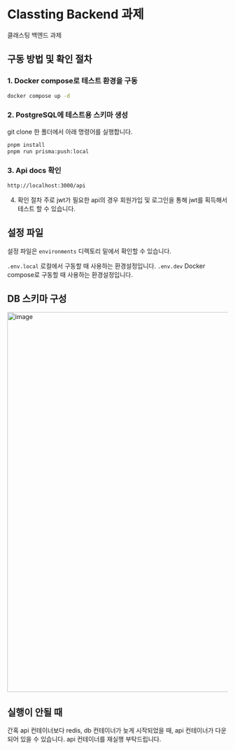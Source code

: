 # Classting Backend 과제

클래스팅 백엔드 과제

## 구동 방법 및 확인 절차

### 1. Docker compose로 테스트 환경을 구동

```bash
docker compose up -d
```

### 2. PostgreSQL에 테스트용 스키마 생성

git clone 한 폴더에서 아래 명령어를 실행합니다.

```bash
pnpm install
pnpm run prisma:push:local
```

### 3. Api docs 확인 

```bash
http://localhost:3000/api
``` 

4. 확인 절차
주로 jwt가 필요한 api의 경우 회원가입 및 로그인을 통해 jwt를 획득해서 테스트 할 수 있습니다.


## 설정 파일
설정 파일은 `environments` 디렉토리 밑에서 확인할 수 있습니다.

`.env.local` 로컬에서 구동할 때 사용하는 환경설정입니다.
`.env.dev` Docker compose로 구동할 때 사용하는 환경설정입니다.

## DB 스키마 구성
<img width="869" alt="image" src="https://github.com/Daphne-dev/school-news-feed-backend/assets/59605994/7dea870c-d4c5-4e35-9028-88e0cd0a5d95">

## 실행이 안될 때
간혹 api 컨테이너보다 redis, db 컨테이너가 늦게 시작되었을 때, api 컨테이너가 다운되어 있을 수 있습니다. api 컨테이너를 재실행 부탁드립니다.